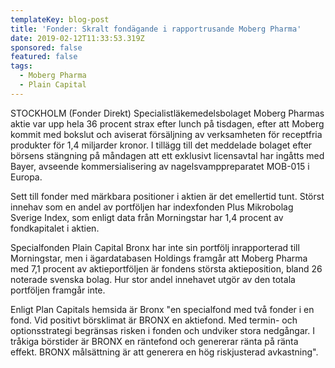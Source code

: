 ```yaml
---
templateKey: blog-post
title: 'Fonder: Skralt fondägande i rapportrusande Moberg Pharma'
date: 2019-02-12T11:33:53.319Z
sponsored: false
featured: false
tags:
  - Moberg Pharma
  - Plain Capital
---
```

STOCKHOLM (Fonder Direkt) Specialistläkemedelsbolaget Moberg Pharmas aktie var upp hela 36 procent strax efter lunch på tisdagen, efter att Moberg kommit med bokslut och aviserat försäljning av verksamheten för receptfria produkter för 1,4 miljarder kronor. I tillägg till det meddelade bolaget efter börsens stängning på måndagen att ett exklusivt licensavtal har ingåtts med Bayer, avseende kommersialisering av nagelsvamppreparatet MOB-015 i Europa.



Sett till fonder med märkbara positioner i aktien är det emellertid tunt. Störst innehav som en andel av portföljen har indexfonden Plus Mikrobolag Sverige Index, som enligt data från Morningstar har 1,4 procent av fondkapitalet i aktien.



Specialfonden Plain Capital Bronx har inte sin portfölj inrapporterad till Morningstar, men i ägardatabasen Holdings framgår att Moberg Pharma med 7,1 procent av aktieportföljen är fondens största aktieposition, bland 26 noterade svenska bolag. Hur stor andel innehavet utgör av den totala portföljen framgår inte.



Enligt Plan Capitals hemsida är Bronx "en specialfond med två fonder i en fond. Vid positivt börsklimat är BRONX en aktiefond. Med termin- och optionsstrategi begränsas risken i fonden och undviker stora nedgångar. I tråkiga börstider är BRONX en räntefond och genererar ränta på ränta effekt. BRONX målsättning är att generera en hög riskjusterad avkastning".
